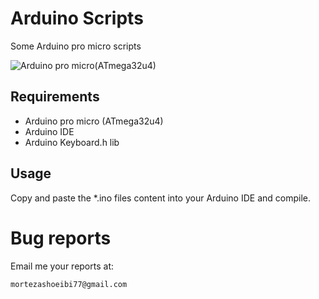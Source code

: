 # Arduino Scripts
Some Arduino pro micro scripts

![Arduino pro micro(ATmega32u4)](https://github.com/MortezaShoeibi/Arduino-Scripts/blob/master/assets/Ardino.png?raw=true)

## Requirements
* Arduino pro micro (ATmega32u4)
* Arduino IDE
* Arduino Keyboard.h lib

## Usage
Copy and paste the *.ino files content into your Arduino IDE and compile.


# Bug reports
Email me your reports at: 

    mortezashoeibi77@gmail.com
